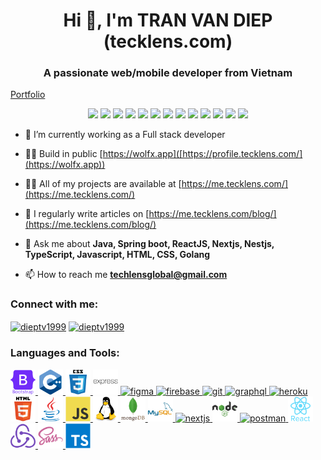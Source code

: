 <h1 align="center">Hi 👋, I'm TRAN VAN DIEP (tecklens.com)</h1>
<h3 align="center">A passionate web/mobile developer from Vietnam</h3>
<a href="https://me.tecklens.com" target="blank">Portfolio</a>

<!-- <p align="left"> <a href="https://www.w3schools.com/css/" target="_blank" rel="noreferrer"> <img src="https://raw.githubusercontent.com/devicons/devicon/master/icons/css3/css3-original-wordmark.svg" alt="css3" width="40" height="40"/> </a> <a href="https://expressjs.com" target="_blank" rel="noreferrer"> <img src="https://raw.githubusercontent.com/devicons/devicon/master/icons/express/express-original-wordmark.svg" alt="express" width="40" height="40"/> </a>  <a href="https://git-scm.com/" target="_blank" rel="noreferrer"> <img src="https://www.vectorlogo.zone/logos/git-scm/git-scm-icon.svg" alt="git" width="40" height="40"/> </a> <a href="https://developer.mozilla.org/en-US/docs/Web/JavaScript" target="_blank" rel="noreferrer"> <img src="https://raw.githubusercontent.com/devicons/devicon/master/icons/javascript/javascript-original.svg" alt="javascript" width="40" height="40"/> </a> <a href="https://www.mongodb.com/" target="_blank" rel="noreferrer"> <img src="https://raw.githubusercontent.com/devicons/devicon/master/icons/mongodb/mongodb-original-wordmark.svg" alt="mongodb" width="40" height="40"/> </a> <a href="https://nodejs.org" target="_blank" rel="noreferrer"> <img src="https://raw.githubusercontent.com/devicons/devicon/master/icons/nodejs/nodejs-original-wordmark.svg" alt="nodejs" width="40" height="40"/> </a> <a href="https://nuxtjs.org/" target="_blank" rel="noreferrer"> <img src="https://www.vectorlogo.zone/logos/nuxtjs/nuxtjs-icon.svg" alt="nuxtjs" width="40" height="40"/> </a> <a href="https://quasar.dev/" target="_blank" rel="noreferrer"> <img src="https://cdn.quasar.dev/logo/svg/quasar-logo.svg" alt="quasar" width="40" height="40"/> </a> <a href="https://reactjs.org/" target="_blank" rel="noreferrer"> <img src="https://raw.githubusercontent.com/devicons/devicon/master/icons/react/react-original-wordmark.svg" alt="react" width="40" height="40"/> </a> <a href="https://reactnative.dev/" target="_blank" rel="noreferrer"> <img src="https://reactnative.dev/img/header_logo.svg" alt="reactnative" width="40" height="40"/> </a> <a href="https://www.typescriptlang.org/" target="_blank" rel="noreferrer"> <img src="https://raw.githubusercontent.com/devicons/devicon/master/icons/typescript/typescript-original.svg" alt="typescript" width="40" height="40"/> </a> <a href="https://vuejs.org/" target="_blank" rel="noreferrer"> <img src="https://raw.githubusercontent.com/devicons/devicon/master/icons/vuejs/vuejs-original-wordmark.svg" alt="vuejs" width="40" height="40"/> </a> </p> -->
<p align='center'>
  <img src="https://img.shields.io/static/v1?style=for-the-badge&message=Git&color=ffffff&logo=Git&logoColor=F05032&label="  height="32 alt="Git logo" />
  <img src="https://img.shields.io/static/v1?style=for-the-badge&message=javascript&color=ffffff&logo=javascript&logoColor=F7DF1E&label=" height="32 alt="Javascript logo" />
  <img src="https://img.shields.io/static/v1?style=for-the-badge&message=typescript&color=ffffff&logo=typescript&logoColor=3178C6&label=" height="32 alt="Typescript logo" />
  <img src="https://img.shields.io/static/v1?style=for-the-badge&message=vue&color=ffffff&logo=vue.js&logoColor=4FC08D&label="  height="32 alt="Vue logo" />
  <img src="https://img.shields.io/static/v1?style=for-the-badge&message=Quasar&color=ffffff&logo=Quasar&logoColor=1976D2&label="  height="32 alt="Quasar logo" />
  <img src="https://img.shields.io/static/v1?style=for-the-badge&message=React&color=ffffff&logo=React&logoColor=61DAFB&label="  height="32 alt="React logo" />
  <img src="https://img.shields.io/static/v1?style=for-the-badge&message=ReactNative&color=ffffff&logo=React&logoColor=61DAFB&label="  height="32 alt="React logo" />
  <img src="https://img.shields.io/static/v1?style=for-the-badge&message=NextUI&color=ffffff&logo=NextUI&logoColor=000000&label="  height="32 alt="React logo" />
  <img src="https://img.shields.io/static/v1?style=for-the-badge&message=Shadcn/UI&color=ffffff&logo=ShadcnUI&logoColor=000000&label="  height="32 alt="React logo" />
  <img src="https://img.shields.io/static/v1?style=for-the-badge&message=NextJS&color=ffffff&logo=Next.JS&logoColor=000000&label="  height="32 alt="React logo" />
  <img src="https://img.shields.io/static/v1?style=for-the-badge&message=TailwindCss&color=ffffff&logo=TailwindCss&logoColor=06B6D4&label="  height="32 alt="React logo" />
  <img src="https://img.shields.io/static/v1?style=for-the-badge&message=Express&color=ffffff&logo=Express&logoColor=000000&label="  height="32 alt="Node logo" />
  <img src="https://img.shields.io/static/v1?style=for-the-badge&message=MongoDb&color=ffffff&logo=MongoDb&logoColor=47A248&label="  height="32 alt="MongoDB logo" />
</p>

- 🌱 I’m currently working as a Full stack developer
- 👨‍💻 Build in public [https://wolfx.app]([https://profile.tecklens.com/](https://wolfx.app))

- 👨‍💻 All of my projects are available at [https://me.tecklens.com/](https://me.tecklens.com/)

- 📝 I regularly write articles on [https://me.tecklens.com/blog/](https://me.tecklens.com/blog/)

- 💬 Ask me about **Java, Spring boot, ReactJS, Nextjs, Nestjs, TypeScript, Javascript, HTML, CSS, Golang**

- 📫 How to reach me **techlensglobal@gmail.com**

<h3 align="left">Connect with me:</h3>
<p align="left">
<a href="https://www.linkedin.com/in/techlens/" target="blank"><img align="center" src="https://raw.githubusercontent.com/rahuldkjain/github-profile-readme-generator/master/src/images/icons/Social/linked-in-alt.svg" alt="dieptv1999" height="30" width="40" /></a>
<a href="https://www.facebook.com/diep.tv99" target="blank"><img align="center" src="https://raw.githubusercontent.com/rahuldkjain/github-profile-readme-generator/master/src/images/icons/Social/facebook.svg" alt="dieptv1999" height="30" width="40" /></a>
</p>

<h3 align="left">Languages and Tools:</h3>
<p align="left"> 
  <a href="https://getbootstrap.com" target="_blank"> <img src="https://raw.githubusercontent.com/devicons/devicon/master/icons/bootstrap/bootstrap-plain-wordmark.svg" alt="bootstrap" width="40" height="40"/> </a>
 <a href="https://www.w3schools.com/cpp/" target="_blank"> <img src="https://raw.githubusercontent.com/devicons/devicon/master/icons/cplusplus/cplusplus-original.svg" alt="cplusplus" width="40" height="40"/> </a>
 <a href="https://www.w3schools.com/css/" target="_blank"> <img src="https://raw.githubusercontent.com/devicons/devicon/master/icons/css3/css3-original-wordmark.svg" alt="css3" width="40" height="40"/> </a>
 <a href="https://expressjs.com" target="_blank"> <img src="https://raw.githubusercontent.com/devicons/devicon/master/icons/express/express-original-wordmark.svg" alt="express" width="40" height="40"/> </a> 
  <a href="https://www.figma.com/" target="_blank"> <img src="https://www.vectorlogo.zone/logos/figma/figma-icon.svg" alt="figma" width="40" height="40"/> </a> <a href="https://firebase.google.com/" target="_blank"> <img src="https://www.vectorlogo.zone/logos/firebase/firebase-icon.svg" alt="firebase" width="40" height="40"/> </a> <a href="https://git-scm.com/" target="_blank"> <img src="https://www.vectorlogo.zone/logos/git-scm/git-scm-icon.svg" alt="git" width="40" height="40"/> </a> <a href="https://graphql.org" target="_blank"> <img src="https://www.vectorlogo.zone/logos/graphql/graphql-icon.svg" alt="graphql" width="40" height="40"/> </a> <a href="https://heroku.com" target="_blank"> <img src="https://www.vectorlogo.zone/logos/heroku/heroku-icon.svg" alt="heroku" width="40" height="40"/> </a> <a href="https://www.w3.org/html/" target="_blank"> <img src="https://raw.githubusercontent.com/devicons/devicon/master/icons/html5/html5-original-wordmark.svg" alt="html5" width="40" height="40"/> </a> <a href="https://www.java.com" target="_blank"> <img src="https://raw.githubusercontent.com/devicons/devicon/master/icons/java/java-original.svg" alt="java" width="40" height="40"/> </a> <a href="https://developer.mozilla.org/en-US/docs/Web/JavaScript" target="_blank"> <img src="https://raw.githubusercontent.com/devicons/devicon/master/icons/javascript/javascript-original.svg" alt="javascript" width="40" height="40"/> </a> <a href="https://www.linux.org/" target="_blank"> <img src="https://raw.githubusercontent.com/devicons/devicon/master/icons/linux/linux-original.svg" alt="linux" width="40" height="40"/> </a> <a href="https://www.mongodb.com/" target="_blank"> <img src="https://raw.githubusercontent.com/devicons/devicon/master/icons/mongodb/mongodb-original-wordmark.svg" alt="mongodb" width="40" height="40"/> </a> <a href="https://www.mysql.com/" target="_blank"> <img src="https://raw.githubusercontent.com/devicons/devicon/master/icons/mysql/mysql-original-wordmark.svg" alt="mysql" width="40" height="40"/> </a> 
  <a href="https://nextjs.org/" target="_blank"> <img src="https://seeklogo.com/images/N/next-js-logo-8FCFF51DD2-seeklogo.com.png" alt="nextjs" width="40" height="40"/> </a> 
  <a href="https://nodejs.org" target="_blank"> <img src="https://raw.githubusercontent.com/devicons/devicon/master/icons/nodejs/nodejs-original-wordmark.svg" alt="nodejs" width="40" height="40"/> </a> <a href="https://postman.com" target="_blank"> <img src="https://www.vectorlogo.zone/logos/getpostman/getpostman-icon.svg" alt="postman" width="40" height="40"/> </a> <a href="https://reactjs.org/" target="_blank"> <img src="https://raw.githubusercontent.com/devicons/devicon/master/icons/react/react-original-wordmark.svg" alt="react" width="40" height="40"/> </a> <a href="https://redux.js.org" target="_blank"> <img src="https://raw.githubusercontent.com/devicons/devicon/master/icons/redux/redux-original.svg" alt="redux" width="40" height="40"/> </a> <a href="https://sass-lang.com" target="_blank"> <img src="https://raw.githubusercontent.com/devicons/devicon/master/icons/sass/sass-original.svg" alt="sass" width="40" height="40"/> </a> <a href="https://www.typescriptlang.org/" target="_blank"> <img src="https://raw.githubusercontent.com/devicons/devicon/master/icons/typescript/typescript-original.svg" alt="typescript" width="40" height="40"/> </a> 
</p>
